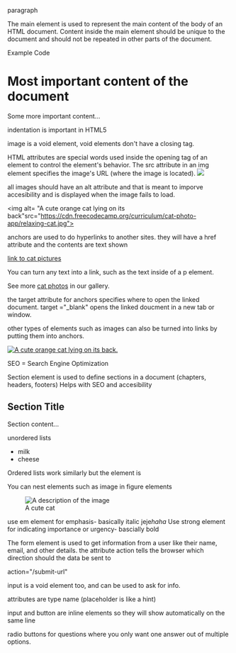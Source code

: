 <html> </html>
<h1..2..3.....6>
<!-- Comments -->
<p> paragraph </p>

The main element is used to represent the main content of the body of an HTML document. Content inside the main element should be unique to the document and should not be repeated in other parts of the document.

Example Code
<main>
  <h1>Most important content of the document</h1>
  <p>Some more important content...</p>
</main>

indentation is important in HTML5

image is a void element, void elements don't have a closing tag.

HTML attributes are special words used inside the opening tag of an element to control the element's behavior. The src attribute in an img element specifies the image's URL (where the image is located).
<img src="site url or local address">

all images should have an alt attribute and that is meant to imporve accesibility and is displayed when the image fails to load.

<img alt= "A cute orange cat lying on its back"src="https://cdn.freecodecamp.org/curriculum/cat-photo-app/relaxing-cat.jpg">

anchors are used to do hyperlinks to another sites. they will have a href attribute and the contents are text shown

<a href="https://freecatphotoapp.com">link to cat pictures</a>

You can turn any text into a link, such as the text inside of a p element.
 <p>See more <a href ="https://freecatphotoapp.com">cat photos</a> in our gallery.</p>

 the target attribute for anchors specifies where to open the linked document.
 target ="_blank" opens the linked doucment in a new tab or window.

 other types of elements such as images can also be turned into links by putting them into anchors.

 <a href="https://freecatphotoapp.com"> <img src="https://cdn.freecodecamp.org/curriculum/cat-photo-app/relaxing-cat.jpg" alt="A cute orange cat lying on its back."> </a>

 SEO = Search Engine Optimization

Section element is used to define sections in a document (chapters, headers, footers) Helps with SEO and accesibility

 <section>
  <h2>Section Title</h2>
  <p>Section content...</p>
</section>

unordered lists
<ul>
  <li>milk</li>
  <li>cheese</li>
</ul>

Ordered lists work similarly but the element is <ol></ol>

You can nest elements such as image in figure elements

<figure>
  <img src="image.jpg" alt="A description of the image">
  <figcaption>A cute cat</figcaption>
</figure>

use em element for emphasis- basically italic
jeje<em>haha</em>
Use strong element for indicating importance or urgency- bascially bold

The form element is used to get information from a user like their name, email, and other details.
the attribute action tells the browser which direction should the data be sent to

action="/submit-url"

input is a void element too, and can be used to ask for info.

attributes are type name (placeholder is like a hint)

input and button are inline elements so they will show automatically on the same line

radio buttons for questions where you only want one answer out of multiple options.
